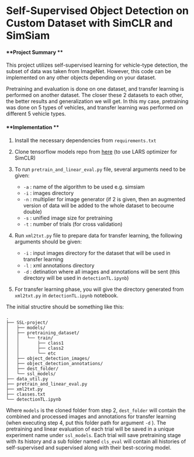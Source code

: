 # Self-Supervised Object Detection on Custom Dataset with SimCLR and SimSiam

#### **Project Summary **
This project utilizes self-supervised learning for vehicle-type detection, the subset of data was taken from ImageNet. However, this code can be implemented on any other objects depending on your dataset.

Pretraining and evaluation is done on one dataset, and transfer learning is performed on another dataset. The closer these 2 datasets to each other, the better results and generalization we will get. In this my case, pretraining was done on 5 types of vehicles, and transfer learning was performed on different 5 vehicle types.  

#### **Implementation **
1. Install the necessary dependencies from ```requirements.txt``` 
2. Clone  tensorflow models repo from [here](https://github.com/tensorflow/models) (to use LARS optimizer for SimCLR)
3. To run ```pretrain_and_linear_eval.py``` file, several arguments need to be given:

    * ```-a``` : name of the algorithm to be used e.g. simsiam
    * ```-i``` : images directory 
    * ```-n``` : multiplier for image generator (if 2 is given, then an augmented version of data will be added to the whole dataset to becoume double)
    * ```-s``` : unified image size for pretraining 
    * ```-t``` : number of trials (for cross validation)
4. Run ```xml2txt.py``` file to prepare data for transfer learning, the following arguments should be given:
    * ```-i``` : input images directory for the dataset that will be used in transfer learning
    * ```-l``` : xml annotations directory
    * ```-d``` : detination where all images and annotations will be sent (this directory will be used in ```detectionTL.ipynb```)
5. For transfer learning phase, you will give the directory generated from ```xml2txt.py``` in ```detectionTL.ipynb``` notebook.

The initial structire should be something like this:
```
.
├── SSL-project/
│   ├── models/
│   ├── pretraining_dataset/
│   │   └── train/
│   │       ├── class1
│   │       ├── class2
│   │       └── etc
│   ├── object_detection_images/
│   ├── object_detection_annotations/
│   ├── dest_folder/
│   └── ssl_models/
├── data_util.py
├── pretrain_and_linear_eval.py
├── xml2txt.py
├── classes.txt
└── detectionTL.ipynb
```
Where ```models``` is the cloned folder from step 2, ```dest_folder``` will contain the combined and processed images and annotations for transfer learning  (when executing step 4, put this folder path for argument ```-d``` ). The pretraining and linear evaluation of each trial will be saved in a unique experiment name under ```ssl_models```. Each trial will save pretraining stage with its history and a sub folder named ```cls_eval``` will contain all histories of self-supervised and supervised along with their best-scoring model.

